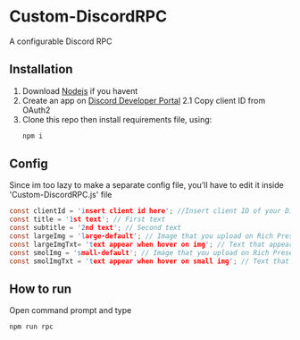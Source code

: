 # Custom-DiscordRPC
A configurable Discord RPC
## Installation
1. Download [Nodejs](https://nodejs.org/en/) if you havent
2. Create an app on [Discord Developer Portal](https://discord.com/developers/applications)
   2.1 Copy client ID from OAuth2
4. Clone this repo then install requirements file, using:
   ```sh
   npm i
   ```
## Config
Since im too lazy to make a separate config file, you'll have to edit it inside 'Custom-DiscordRPC.js' file
```c
const clientId = 'insert client id here'; //Insert client ID of your Discord app
const title = '1st text'; // First text
const subtitle = '2nd text'; // Second text
const largeImg = 'large-default'; // Image that you upload on Rich Presence page on your app
const largeImgTxt= 'text appear when hover on img'; // Text that appear when you hover on image
const smolImg = 'small-default'; // Image that you upload on Rich Presence page on your app
const smolImgTxt = 'text appear when hover on small img'; // Text that appear when you hover on small image
```
## How to run
Open command prompt and type
   ```sh
   npm run rpc
   ```
